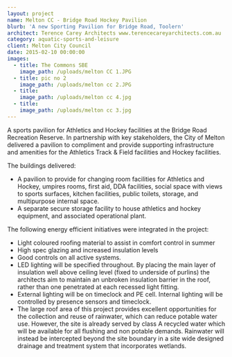 ```yaml
---
layout: project
name: Melton CC - Bridge Road Hockey Pavilion
blurb: 'A new Sporting Pavilion for Bridge Road, Toolern'
architect: Terence Carey Architects www.terencecareyarchitects.com.au
category: aquatic-sports-and-leisure
client: Melton City Council
date: 2015-02-10 00:00:00
images:
  - title: The Commons SBE
    image_path: /uploads/melton CC 1.JPG
  - title: pic no 2
    image_path: /uploads/melton cc 2.JPG
  - title:
    image_path: /uploads/melton cc 4.jpg
  - title:
    image_path: /uploads/melton cc 3.jpg
---
```



A sports pavilion for Athletics and Hockey facilities at the Bridge Road Recreation Reserve. In partnership with key stakeholders, the City of Melton delivered a pavilion to compliment and provide supporting infrastructure and amenities for the Athletics Track & Field facilities and Hockey facilities.

The buildings delivered:

* A pavilion to provide for changing room facilities for Athletics and Hockey, umpires rooms, first aid, DDA facilities, social space with views to sports surfaces, kitchen facilities, public toilets, storage, and multipurpose internal space.
* A separate secure storage facility to house athletics and hockey equipment, and associated operational plant.

The following energy efficient initiatives were integrated in the project:

* Light coloured roofing material to assist in comfort control in summer
* High spec glazing and increased insulation levels
* Good controls on all active systems.
* LED lighting will be specified throughout. By placing the main layer of insulation well above ceiling level (fixed to underside of purlins) the architects aim to maintain an unbroken insulation barrier in the roof, rather than one penetrated at each recessed light fitting.
* External lighting will be on timeclock and PE cell. Internal lighting will be controlled by presence sensors and timeclock.
* The large roof area of this project provides excellent opportunities for the collection and reuse of rainwater, which can reduce potable water use. However, the site is already served by class A recycled water which will be available for all flushing and non potable demands. Rainwater will instead be intercepted beyond the site boundary in a site wide designed drainage and treatment system that incorporates wetlands.